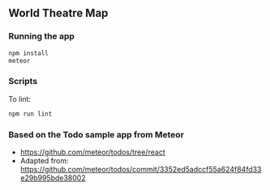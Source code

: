 ## World Theatre Map

### Running the app

```bash
npm install
meteor
```

### Scripts

To lint:

```bash
npm run lint
```

### Based on the Todo sample app from Meteor

- https://github.com/meteor/todos/tree/react
- Adapted from: https://github.com/meteor/todos/commit/3352ed5adccf55a624f84fd33e29b995bde38002
